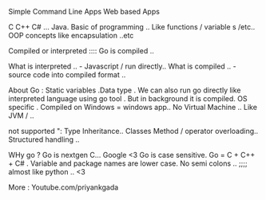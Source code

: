 Simple Command Line Apps
Web based Apps

C C++ C# ... Java.
Basic of programming .. Like functions / variable s /etc..
OOP concepts like encapsulation ..etc

Compiled or interpreted ::::
Go is compiled .. 

What is interpreted .. - Javascript / run directly..
What is compiled .. - source code into compiled format ..

About Go :
Static variables .Data type .
We can also run go directly like interpreted language using go tool . But in background it
is compiled.
OS specific . Compiled on Windows = windows app..
No Virtual Machine .. Like JVM / ..

not supported ":
Type Inheritance.. Classes
Method / operator overloading..
Structured handling ..

WHy go ?
Go is nextgen C... Google <3
Go is case sensitive.
Go = C + C++ + C# .
Variable and package names are lower case.
No semi colons .. ;;;; almost like python .. <3

More : Youtube.com/priyankgada

